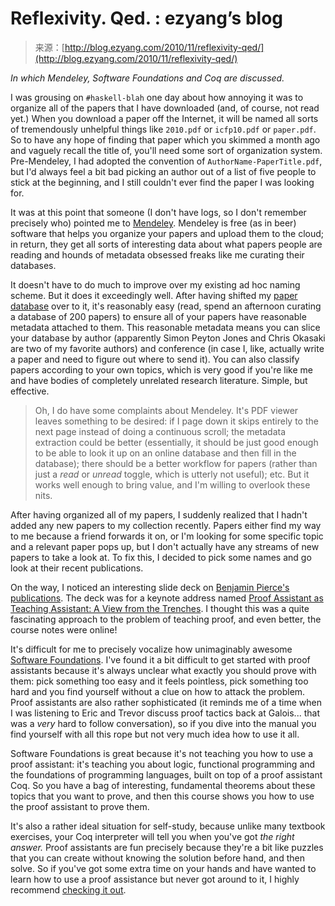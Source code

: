 <!--yml
category: 未分类
date: 2024-07-01 18:18:02
-->

# Reflexivity. Qed. : ezyang’s blog

> 来源：[http://blog.ezyang.com/2010/11/reflexivity-qed/](http://blog.ezyang.com/2010/11/reflexivity-qed/)

*In which Mendeley, Software Foundations and Coq are discussed.*

I was grousing on `#haskell-blah` one day about how annoying it was to organize all of the papers that I have downloaded (and, of course, not read yet.) When you download a paper off the Internet, it will be named all sorts of tremendously unhelpful things like `2010.pdf` or `icfp10.pdf` or `paper.pdf`. So to have any hope of finding that paper which you skimmed a month ago and vaguely recall the title of, you'll need some sort of organization system. Pre-Mendeley, I had adopted the convention of `AuthorName-PaperTitle.pdf`, but I'd always feel a bit bad picking an author out of a list of five people to stick at the beginning, and I still couldn't ever find the paper I was looking for.

It was at this point that someone (I don't have logs, so I don't remember precisely who) pointed me to [Mendeley](http://www.mendeley.com/). Mendeley is free (as in beer) software that helps you organize your papers and upload them to the cloud; in return, they get all sorts of interesting data about what papers people are reading and hounds of metadata obsessed freaks like me curating their databases.

It doesn't have to do much to improve over my existing ad hoc naming scheme. But it does it exceedingly well. After having shifted my [paper database](http://www.mendeley.com/groups/680221/edward-z-yang-s-paper-repository/overview/) over to it, it's reasonably easy (read, spend an afternoon curating a database of 200 papers) to ensure all of your papers have reasonable metadata attached to them. This reasonable metadata means you can slice your database by author (apparently Simon Peyton Jones and Chris Okasaki are two of my favorite authors) and conference (in case I, like, actually write a paper and need to figure out where to send it). You can also classify papers according to your own topics, which is very good if you're like me and have bodies of completely unrelated research literature. Simple, but effective.

> Oh, I do have some complaints about Mendeley. It's PDF viewer leaves something to be desired: if I page down it skips entirely to the next page instead of doing a continuous scroll; the metadata extraction could be better (essentially, it should be just good enough to be able to look it up on an online database and then fill in the database); there should be a better workflow for papers (rather than just a *read* or *unread* toggle, which is utterly not useful); etc. But it works well enough to bring value, and I'm willing to overlook these nits.

After having organized all of my papers, I suddenly realized that I hadn't added any new papers to my collection recently. Papers either find my way to me because a friend forwards it on, or I'm looking for some specific topic and a relevant paper pops up, but I don't actually have any streams of new papers to take a look at. To fix this, I decided to pick some names and go look at their recent publications.

On the way, I noticed an interesting slide deck on [Benjamin Pierce's publications](http://www.cis.upenn.edu/~bcpierce/papers/index.shtml#Recent). The deck was for a keynote address named [Proof Assistant as Teaching Assistant: A View from the Trenches](http://www.cis.upenn.edu/~bcpierce/papers/LambdaTA-ITP.pdf). I thought this was a quite fascinating approach to the problem of teaching proof, and even better, the course notes were online!

It's difficult for me to precisely vocalize how unimaginably awesome [Software Foundations](http://www.cis.upenn.edu/~bcpierce/sf/). I've found it a bit difficult to get started with proof assistants because it's always unclear what exactly you should prove with them: pick something too easy and it feels pointless, pick something too hard and you find yourself without a clue on how to attack the problem. Proof assistants are also rather sophisticated (it reminds me of a time when I was listening to Eric and Trevor discuss proof tactics back at Galois... that was a *very* hard to follow conversation), so if you dive into the manual you find yourself with all this rope but not very much idea how to use it all.

Software Foundations is great because it's not teaching you how to use a proof assistant: it's teaching you about logic, functional programming and the foundations of programming languages, built on top of a proof assistant Coq. So you have a bag of interesting, fundamental theorems about these topics that you want to prove, and then this course shows you how to use the proof assistant to prove them.

It's also a rather ideal situation for self-study, because unlike many textbook exercises, your Coq interpreter will tell you when you've got *the right answer.* Proof assistants are fun precisely because they're a bit like puzzles that you can create without knowing the solution before hand, and then solve. So if you've got some extra time on your hands and have wanted to learn how to use a proof assistance but never got around to it, I highly recommend [checking it out](http://www.cis.upenn.edu/~bcpierce/sf/).
